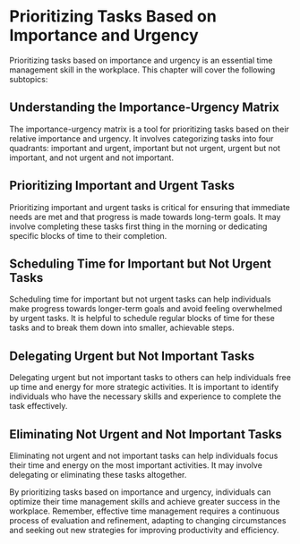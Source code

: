 # Prioritizing Tasks Based on Importance and Urgency

Prioritizing tasks based on importance and urgency is an essential time management skill in the workplace. This chapter will cover the following subtopics:

Understanding the Importance-Urgency Matrix
-------------------------------------------

The importance-urgency matrix is a tool for prioritizing tasks based on their relative importance and urgency. It involves categorizing tasks into four quadrants: important and urgent, important but not urgent, urgent but not important, and not urgent and not important.

Prioritizing Important and Urgent Tasks
---------------------------------------

Prioritizing important and urgent tasks is critical for ensuring that immediate needs are met and that progress is made towards long-term goals. It may involve completing these tasks first thing in the morning or dedicating specific blocks of time to their completion.

Scheduling Time for Important but Not Urgent Tasks
--------------------------------------------------

Scheduling time for important but not urgent tasks can help individuals make progress towards longer-term goals and avoid feeling overwhelmed by urgent tasks. It is helpful to schedule regular blocks of time for these tasks and to break them down into smaller, achievable steps.

Delegating Urgent but Not Important Tasks
-----------------------------------------

Delegating urgent but not important tasks to others can help individuals free up time and energy for more strategic activities. It is important to identify individuals who have the necessary skills and experience to complete the task effectively.

Eliminating Not Urgent and Not Important Tasks
----------------------------------------------

Eliminating not urgent and not important tasks can help individuals focus their time and energy on the most important activities. It may involve delegating or eliminating these tasks altogether.

By prioritizing tasks based on importance and urgency, individuals can optimize their time management skills and achieve greater success in the workplace. Remember, effective time management requires a continuous process of evaluation and refinement, adapting to changing circumstances and seeking out new strategies for improving productivity and efficiency.
